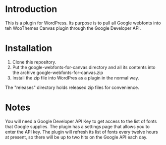 # Introduction

This is a plugin for WordPress. Its purpose is to pull all Google webfonts into teh WooThemes Canvas
plugin through the Google Developer API.

# Installation

1. Clone this repository.
2. Put the google-webfonts-for-canvas directory and all its contents into the archive google-webfonts-for-canvas.zip
3. Install the zip file into WordPres as a plugin in the normal way.

The "releases" directory holds released zip files for convenience.

# Notes

You will need a Google Developer API Key to get access to the list of fonts that Google supplies. The plugin
has a settings page that allows you to enter the API key. The plugin will refresh its list of fonts every
twelve hours at present, so there will be up to two hits on the Google API each day.
